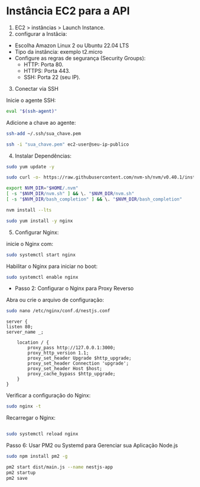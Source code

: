 # Instância EC2 para a API

1. EC2 > instâncias > Launch Instance.
2. configurar a Instâcia:
- Escolha Amazon Linux 2 ou Ubuntu 22.04 LTS
- Tipo da instância: exemplo t2.micro
- Configure as regras de segurança (Security Groups):
  - HTTP: Porta 80.
  - HTTPS: Porta 443.
  - SSH: Porta 22 (seu IP).

3. Conectar via SSH

Inicie o agente SSH:

```bash
eval "$(ssh-agent)"
```
Adicione a chave ao agente:
```bash
ssh-add ~/.ssh/sua_chave.pem
```

```bash
ssh -i "sua_chave.pem" ec2-user@seu-ip-publico
```

4. Instalar Dependências:

```bash
sudo yum update -y 
```
```bash
sudo curl -o- https://raw.githubusercontent.com/nvm-sh/nvm/v0.40.1/install.sh | bash 
```

```bash
export NVM_DIR="$HOME/.nvm"
[ -s "$NVM_DIR/nvm.sh" ] && \. "$NVM_DIR/nvm.sh"
[ -s "$NVM_DIR/bash_completion" ] && \. "$NVM_DIR/bash_completion"  
```

```bash
nvm install --lts
```

```bash
sudo yum install -y nginx
```

5. Configurar Nginx:

inicie o Nginx com:

```bash
sudo systemctl start nginx

```
Habilitar o Nginx para iniciar no boot:

```bash
sudo systemctl enable nginx
```

- Passo 2: Configurar o Nginx para Proxy Reverso

Abra ou crie o arquivo de configuração:

```bash
sudo nano /etc/nginx/conf.d/nestjs.conf
```

```nginx
server {
listen 80;
server_name _; 

    location / {
        proxy_pass http://127.0.0.1:3000;  
        proxy_http_version 1.1;
        proxy_set_header Upgrade $http_upgrade;
        proxy_set_header Connection 'upgrade';
        proxy_set_header Host $host;
        proxy_cache_bypass $http_upgrade;
    }
}
```

Verificar a configuração do Nginx:
```bash
sudo nginx -t
```

Recarregar o Nginx:
```bash

sudo systemctl reload nginx

```

Passo 6: Usar PM2 ou Systemd para Gerenciar sua Aplicação Node.js

```bash
sudo npm install pm2 -g 
```

```bash
pm2 start dist/main.js --name nestjs-app 
pm2 startup 
pm2 save 
```